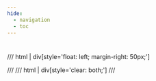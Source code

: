 ```yaml
---
hide:
  - navigation
  - toc
---
```

#
/// html | div[style='float: left; margin-right: 50px;']
<!-- material/tags { include: [Other] } -->
///
/// html | div[style='clear: both;']
///